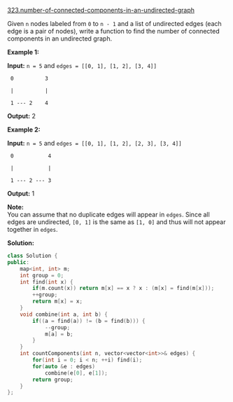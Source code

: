 [323.number-of-connected-components-in-an-undirected-graph](https://leetcode.com/problems/number-of-connected-components-in-an-undirected-graph/)  

Given `n` nodes labeled from `0` to `n - 1` and a list of undirected edges (each edge is a pair of nodes), write a function to find the number of connected components in an undirected graph.

**Example 1:**

  
**Input:** `n = 5` and `edges = [[0, 1], [1, 2], [3, 4]]`
  

  
     0          3
  
     |          |
  
     1 --- 2    4 
  

  
**Output:** 2
  

**Example 2:**

  
**Input:** `n = 5` and `edges = [[0, 1], [1, 2], [2, 3], [3, 4]]`
  

  
     0           4
  
     |           |
  
     1 --- 2 --- 3
  

  
**Output:** 1
  

**Note:**  
You can assume that no duplicate edges will appear in `edges`. Since all edges are undirected, `[0, 1]` is the same as `[1, 0]` and thus will not appear together in `edges`.  



**Solution:**  

```cpp
class Solution {
public:
    map<int, int> m;
    int group = 0;
    int find(int x) {
        if(m.count(x)) return m[x] == x ? x : (m[x] = find(m[x]));
        ++group;
        return m[x] = x;
    }
    void combine(int a, int b) {
        if((a = find(a)) != (b = find(b))) {
            --group;
            m[a] = b;
        }
    }
    int countComponents(int n, vector<vector<int>>& edges) {
        for(int i = 0; i < n; ++i) find(i);
        for(auto &e : edges) 
            combine(e[0], e[1]);
        return group;
    }
};
```
      